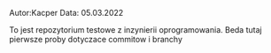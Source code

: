 Autor:Kacper
Data: 05.03.2022

To jest repozytorium testowe z inzynierii oprogramowania.
Beda tutaj pierwsze proby dotyczace commitow i branchy
